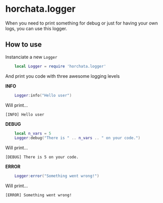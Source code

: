 # horchata.logger

When you need to print something for debug or just for having your own logs, you can use this logger.

## How to use

Instanciate a new `Logger`

```lua
    local Logger = require 'horchata.logger'
```

And print you code with three awesome logging levels

**INFO**

```lua
    Logger:info("Hello user")
```

Will print...

```
[INFO] Hello user
```

**DEBUG**

```lua
    local n_vars = 5
    Logger:debug("There is " .. n_vars .. " on your code.")
```

Will print...

```
[DEBUG] There is 5 on your code.
```

**ERROR**

```lua
    Logger:error("Something went wrong!")
```

Will print...

```
[ERROR] Something went wrong!
```
